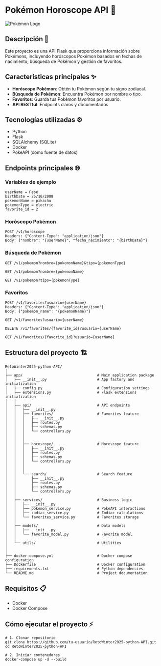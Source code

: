 # Pokémon Horoscope API 🚀

![Pokémon Logo](https://upload.wikimedia.org/wikipedia/commons/9/98/International_Pok%C3%A9mon_logo.svg)

## Descripción 📝

Este proyecto es una API Flask que proporciona información sobre Pokémons, incluyendo horóscopos Pokémon basados en fechas de nacimiento, búsqueda de Pokémon y gestión de favoritos.

## Características principales ✨
- **Horóscopo Pokémon**: Obtén tu Pokémon según tu signo zodiacal.
- **Búsqueda de Pokémon**: Encuentra Pokémon por nombre o tipo.
- **Favoritos**: Guarda tus Pokémon favoritos por usuario.
- **API RESTful**: Endpoints claros y documentados

## Tecnologías utilizadas ⚙️
- Python
- Flask
- SQLAlchemy (SQLite)
- Docker
- PokeAPI (como fuente de datos)

## Endpoints principales 🌐
### Variables de ejemplo
```
userName = Pepe
birthDate = 25/10/2008
pokemonName = pikachu
pokemonType = electric
favorite_id = 2
```
### Horóscopo Pokémon
``` 
POST /v1/horoscope
Headers: {"Content-Type": "application/json"}
Body: {"nombre": "{userName}", "fecha_nacimiento": "{birthDate}"}
```
### Búsqueda de Pokémon
```
GET /v1/pokemon?nombre={pokemonName}&tipo={pokemonType}

GET /v1/pokemon?nombre={pokemonName}

GET /v1/pokemon?tipo={pokemonType}
```
### Favoritos
```
POST /v1/favorites?usuario={userName}
Headers: {"Content-Type": "application/json"}
Body: {"pokemon_name": "{pokemonName}"}

GET /v1/favorites?usuario={userName}

DELETE /v1/favorites/{favorite_id}?usuario={userName}

GET /v1/favoritos/{favorite_id}?usuario={userName}
```
## Estructura del proyecto 🏗️
```
RetoWinter2025-python-API/
│
├── app/                                  # Main application package
│   ├── __init__.py                       # App factory and initialization
│   ├── config.py                         # Configuration settings
│   ├── extensions.py                     # Flask extensions initialization
│   │
│   ├── api/                              # API endpoints
│   │   ├── __init__.py
│   │   ├── favorites/                    # Favorites feature
│   │   │   ├── __init__.py
│   │   │   ├── routes.py
│   │   │   ├── schemas.py
│   │   │   └── controllers.py
│   │   │
│   │   │
│   │   ├── horoscope/                    # Horoscope feature
│   │   │   ├── __init__.py
│   │   │   ├── routes.py
│   │   │   ├── schemas.py
│   │   │   └── controllers.py
│   │   │
│   │   │
│   │   └── search/                       # Search feature
│   │       ├── __init__.py
│   │       ├── routes.py
│   │       ├── schemas.py
│   │       └── controllers.py
│   │
│   ├── services/                         # Business logic
│   │   ├── __init__.py
│   │   ├── pokemon_service.py            # PokeAPI interactions
│   │   ├── zodiac_service.py             # Zodiac calculations
│   │   └── favorites_service.py          # Favorites storage
│   │
│   ├── models/                           # Data models
│   │   ├── __init__.py
│   │   └── favorite_model.py             # Favorite model
│   │
│   └── utils/                            # Utilities
│
│
├── docker-compose.yml                    # Docker compose configuration
├── Dockerfile                            # Docker configuration
├── requirements.txt                      # Python dependencies
└── README.md                             # Project documentation 
```

## Requisitos 📋

- Docker
- Docker Compose

## Cómo ejecutar el proyecto ⚡

```
# 1. Clonar repositorio
git clone https://github.com/tu-usuario/RetoWinter2025-python-API.git
cd RetoWinter2025-python-API

# 2. Iniciar contenedores
docker-compose up -d --build